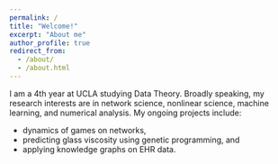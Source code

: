 ```yaml
---
permalink: /
title: "Welcome!"
excerpt: "About me"
author_profile: true
redirect_from: 
  - /about/
  - /about.html
---
```


I am a 4th year at UCLA studying Data Theory. Broadly speaking, my research interests are in network science, nonlinear science, machine learning, and numerical analysis. My ongoing projects include:

- dynamics of games on networks,
- predicting glass viscosity using genetic programming, and
- applying knowledge graphs on EHR data.
